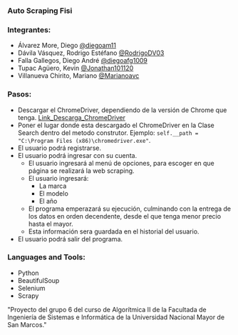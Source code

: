 ### Auto Scraping Fisi

### Integrantes:
- Álvarez More, Diego [@diegoam11](https://github.com/diegoam11)
- Dávila Vásquez, Rodrigo Estéfano [@RodrigoDV03](https://github.com/RodrigoDV03)
- Falla Gallegos, Diego André [@diegoafg1009](https://github.com/diegoafg1009)
- Tupac Agüero, Kevin [@Jonathan101120](https://github.com/Jonathan101120)
- Villanueva Chirito, Mariano [@Marianoavc](https://github.com/Marianoavc)

### Pasos:
- Descargar el ChromeDriver, dependiendo de la versión de Chrome que tenga. [Link_Descarga_ChromeDriver](https://chromedriver.chromium.org/downloads)
- Poner el lugar donde esta descargado el ChromeDriver en la Clase Search dentro del metodo construtor. 
     Ejemplo: 
          `self.__path = "C:\Program Files (x86)\chromedriver.exe"`.
- El usuario podrá registrarse.
- El usuario podrá ingresar con su cuenta.
     - El usuario ingresará al menú de opciones, para escoger en que página se realizará la web scraping.
     - El usuario ingresará:
        - La marca
        - El modelo
        - El año
     - El programa emperazará su ejecución, culminando con la entrega de los datos en orden decendente, desde el que tenga menor precio hasta el mayor.
     - Esta información sera guardada en el historial del usuario.
 - El usuario podrá salir del programa.

### Languages and Tools:
- Python
- BeautifulSoup
- Selenium
- Scrapy

"Proyecto del grupo 6 del curso de Algorítmica II de la Facultada de Ingeniería de Sistemas e Informática de la Universidad Nacional Mayor de San Marcos."
